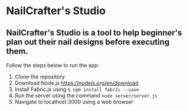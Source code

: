 # NailCrafter's Studio
## NailCrafter's Studio is a tool to help beginner's plan out their nail designs before executing them. 

Follow the steps below to run the app:

1. Clone the repository
2. Download Node.js https://nodejs.org/en/download
3. Install Fabric.js using 
```$ npm install fabric --save```
4. Run the server using the command 
```node server/server.js```
5. Navigate to localhost:3000 using a web browser
